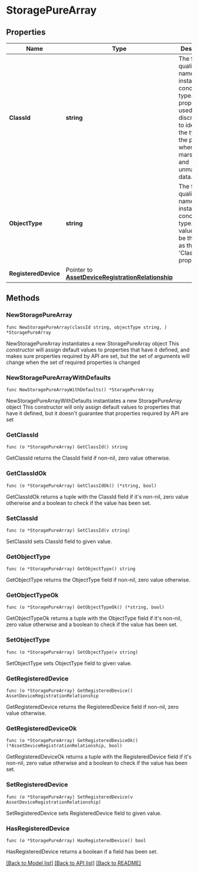 # StoragePureArray

## Properties

Name | Type | Description | Notes
------------ | ------------- | ------------- | -------------
**ClassId** | **string** | The fully-qualified name of the instantiated, concrete type. This property is used as a discriminator to identify the type of the payload when marshaling and unmarshaling data. | [default to "storage.PureArray"]
**ObjectType** | **string** | The fully-qualified name of the instantiated, concrete type. The value should be the same as the &#39;ClassId&#39; property. | [default to "storage.PureArray"]
**RegisteredDevice** | Pointer to [**AssetDeviceRegistrationRelationship**](asset.DeviceRegistration.Relationship.md) |  | [optional] 

## Methods

### NewStoragePureArray

`func NewStoragePureArray(classId string, objectType string, ) *StoragePureArray`

NewStoragePureArray instantiates a new StoragePureArray object
This constructor will assign default values to properties that have it defined,
and makes sure properties required by API are set, but the set of arguments
will change when the set of required properties is changed

### NewStoragePureArrayWithDefaults

`func NewStoragePureArrayWithDefaults() *StoragePureArray`

NewStoragePureArrayWithDefaults instantiates a new StoragePureArray object
This constructor will only assign default values to properties that have it defined,
but it doesn't guarantee that properties required by API are set

### GetClassId

`func (o *StoragePureArray) GetClassId() string`

GetClassId returns the ClassId field if non-nil, zero value otherwise.

### GetClassIdOk

`func (o *StoragePureArray) GetClassIdOk() (*string, bool)`

GetClassIdOk returns a tuple with the ClassId field if it's non-nil, zero value otherwise
and a boolean to check if the value has been set.

### SetClassId

`func (o *StoragePureArray) SetClassId(v string)`

SetClassId sets ClassId field to given value.


### GetObjectType

`func (o *StoragePureArray) GetObjectType() string`

GetObjectType returns the ObjectType field if non-nil, zero value otherwise.

### GetObjectTypeOk

`func (o *StoragePureArray) GetObjectTypeOk() (*string, bool)`

GetObjectTypeOk returns a tuple with the ObjectType field if it's non-nil, zero value otherwise
and a boolean to check if the value has been set.

### SetObjectType

`func (o *StoragePureArray) SetObjectType(v string)`

SetObjectType sets ObjectType field to given value.


### GetRegisteredDevice

`func (o *StoragePureArray) GetRegisteredDevice() AssetDeviceRegistrationRelationship`

GetRegisteredDevice returns the RegisteredDevice field if non-nil, zero value otherwise.

### GetRegisteredDeviceOk

`func (o *StoragePureArray) GetRegisteredDeviceOk() (*AssetDeviceRegistrationRelationship, bool)`

GetRegisteredDeviceOk returns a tuple with the RegisteredDevice field if it's non-nil, zero value otherwise
and a boolean to check if the value has been set.

### SetRegisteredDevice

`func (o *StoragePureArray) SetRegisteredDevice(v AssetDeviceRegistrationRelationship)`

SetRegisteredDevice sets RegisteredDevice field to given value.

### HasRegisteredDevice

`func (o *StoragePureArray) HasRegisteredDevice() bool`

HasRegisteredDevice returns a boolean if a field has been set.


[[Back to Model list]](../README.md#documentation-for-models) [[Back to API list]](../README.md#documentation-for-api-endpoints) [[Back to README]](../README.md)


